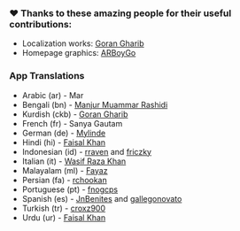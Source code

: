 ### ❤️ Thanks to these amazing people for their useful contributions:

- Localization works: [Goran Gharib](https://facebook.com/goran90909)
- Homepage graphics: [ARBoyGo](https://github.com/ARBoyGo)

### App Translations

- Arabic (ar) - Mar
- Bengali (bn) - [Manjur Muammar Rashidi](https://github.com/rashidi77)
- Kurdish (ckb) - [Goran Gharib](https://facebook.com/goran90909)
- French (fr) - Sanya Gautam
- German (de) - [Mylinde](https://github.com/Mylinde)
- Hindi (hi) - [Faisal Khan](https://github.com/faisalcodes)
- Indonesian (id) - [rraven](https://instagram.com/r4ravv) and [friczky](https://github.com/friczky)
- Italian (it) - [Wasif Raza Khan](https://www.instagram.com/wasifffff5)
- Malayalam (ml) - [Fayaz](https://github.com/Sharpentine)
- Persian (fa) - [rchookan](https://github.com/rchookan)
- Portuguese (pt) - [fnogcps](https://github.com/fnogcps)
- Spanish (es) - [JnBenites](https://github.com/JnBenites) and [gallegonovato](https://github.com/gallegonovato)
- Turkish (tr) - [croxz900](https://github.com/croxz900)
- Urdu (ur) - [Faisal Khan](https://github.com/faisalcodes)
